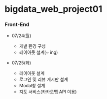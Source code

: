 # bigdata_web_project01

### Front-End

- 07/24(월)

  - 개발 환경 구성
  - 레이아웃 설계(~ ing)

- 07/25(화)
  - 레이아웃 설계
  - 로그인 및 리뷰 게시판 설계
  - Modal창 설계
  - 지도 서비스(카카오맵 API 이용)
